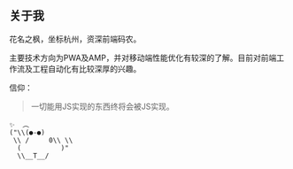 ## 关于我

花名之枫，坐标杭州，资深前端码农。

主要技术方向为PWA及AMP，并对移动端性能优化有较深的了解。目前对前端工作流及工程自动化有比较深厚的兴趣。

信仰：

> 一切能用JS实现的东西终将会被JS实现。

```
✨  ︵ 
("\\(●-●)
 \\ /     0\\ \\
  (          )"
  \\__T__/
```